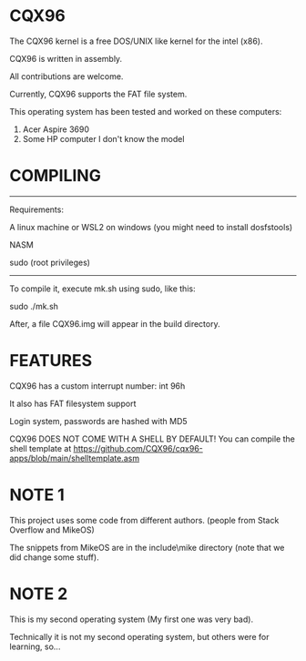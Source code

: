 CQX96
=====

The CQX96 kernel is a free DOS/UNIX like kernel for the intel (x86).


CQX96 is written in assembly.

All contributions are welcome.




Currently, CQX96 supports the FAT file system.

This operating system has been tested and worked on these computers:
  1. Acer Aspire 3690
  2. Some HP computer I don't know the model

COMPILING
=========
----
Requirements:

A linux machine or WSL2 on windows (you might need to install dosfstools)

NASM

sudo (root privileges)

----

To compile it, execute mk.sh using sudo, like this:

sudo ./mk.sh

After, a file CQX96.img will appear in the build directory.


FEATURES
========

CQX96 has a custom interrupt number: int 96h

It also has FAT filesystem support

Login system, passwords are hashed with MD5

CQX96 DOES NOT COME WITH A SHELL BY DEFAULT!
You can compile the shell template at https://github.com/CQX96/cqx96-apps/blob/main/shelltemplate.asm

NOTE 1
======

This project uses some code from different authors. (people from Stack Overflow and MikeOS)


The snippets from MikeOS are in the include\mike directory (note that we did change some stuff).

NOTE 2
======

This is my second operating system (My first one was very bad).

Technically it is not my second operating system, but others were for learning, so...

